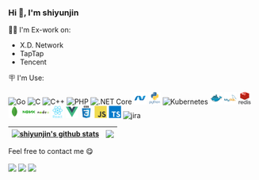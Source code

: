 ### Hi 👋, I'm shiyunjin
🏃‍♂️ I'm Ex-work on:
 - X.D. Network
 - TapTap
 - Tencent

🪧 I'm Use:
<p align="left">
<img src="https://cdn.jsdelivr.net/gh/devicons/devicon/icons/go/go-original.svg" alt="Go" width="25" height="25" />
<img src="https://cdn.jsdelivr.net/gh/devicons/devicon/icons/c/c-original.svg" alt="C" width="25" height="25" />
<img src="https://cdn.jsdelivr.net/gh/devicons/devicon/icons/cplusplus/cplusplus-original.svg" alt="C++" width="25" height="25" />
<img src="https://cdn.jsdelivr.net/gh/devicons/devicon/icons/php/php-original.svg" alt="PHP" width="25" height="25" />
<img src="https://cdn.jsdelivr.net/gh/devicons/devicon/icons/dotnetcore/dotnetcore-original.svg" alt=".NET Core" width="25" height="25" />
<img src="https://raw.githubusercontent.com/devicons/devicon/master/icons/dot-net/dot-net-original.svg" alt=".NET" width="25" height="25" />
<img src="https://raw.githubusercontent.com/devicons/devicon/master/icons/python/python-original-wordmark.svg" alt="python" width="25" height="25" />

<img src="https://www.vectorlogo.zone/logos/kubernetes/kubernetes-icon.svg" alt="Kubernetes" width="25" height="25" />
<img src="https://raw.githubusercontent.com/devicons/devicon/master/icons/docker/docker-original.svg" alt="Docker" width="25" height="25" />
<img src="https://raw.githubusercontent.com/devicons/devicon/master/icons/mysql/mysql-original-wordmark.svg" alt="mysql" width="25" height="25" />
<img src="https://raw.githubusercontent.com/devicons/devicon/master/icons/redis/redis-original-wordmark.svg" alt="redis" width="25" height="25" />
<img src="https://raw.githubusercontent.com/devicons/devicon/master/icons/mongodb/mongodb-original.svg" alt="mongodb" width="25" height="25" />
<img src="https://raw.githubusercontent.com/devicons/devicon/master/icons/nginx/nginx-original.svg" alt="nginx" width="25" height="25" />


<img src="https://raw.githubusercontent.com/devicons/devicon/master/icons/nodejs/nodejs-original-wordmark.svg" alt="nodejs" width="25" height="25" />
<img src="https://raw.githubusercontent.com/devicons/devicon/master/icons/react/react-original-wordmark.svg" alt="react" width="25" height="25" />
<img src="https://raw.githubusercontent.com/devicons/devicon/master/icons/vuejs/vuejs-original.svg" alt="vue" width="25" height="25" />
<img src="https://raw.githubusercontent.com/devicons/devicon/master/icons/css3/css3-original-wordmark.svg" alt="css3" width="25" height="25" />
<img src="https://raw.githubusercontent.com/devicons/devicon/master/icons/javascript/javascript-original.svg" alt="javascript" width="25" height="25" />
<img src="https://raw.githubusercontent.com/devicons/devicon/master/icons/typescript/typescript-original.svg" alt="typescript" width="25" height="25" />

<img src="https://cdn.jsdelivr.net/gh/devicons/devicon/icons/jira/jira-original.svg" alt="jira" width="25" height="25" />
</p>


| <a href="https://github.com/anuraghazra/github-readme-stats"><img align="center" src="https://github-readme-stats.shiyunjin.vercel.app/api?theme=graywhite&count_private=true&username=shiyunjin&show_icons=true&include_all_commits=true&hide_border=true" alt="shiyunjin's github stats" /></a> | <a href="https://github.com/anuraghazra/github-readme-stats"><img align="center" src="https://github-readme-stats.shiyunjin.vercel.app/api/top-langs/?theme=graywhite&count_private=true&username=shiyunjin&layout=compact&hide_border=true&hide=html" /></a> |
| ------------- | ------------- |

Feel free to contact me :yum:
<br><br>
[<img src="https://img.shields.io/badge/Telegram-%40shiyunjin-28a8ea">](https://t.me/shiyunjin)
[<img src="https://img.shields.io/badge/Email-to%40shiyunjin.cn-orange">](mailto:to@shiyunjin)
[<img src="https://img.shields.io/badge/Personal%20Site-blog.shiyunjin.com-red">](https://blog.shiyunjin.com/)
